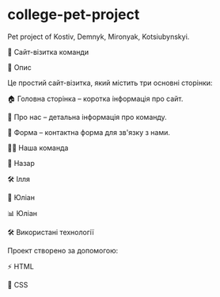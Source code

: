 # college-pet-project
Pet project of Kostiv, Demnyk, Mironyak, Kotsiubynskyi.

🚀 Сайт-візитка команди

📌 Опис

Це простий сайт-візитка, який містить три основні сторінки:

🏠 Головна сторінка – коротка інформація про сайт.

👥 Про нас – детальна інформація про команду.

📩 Форма – контактна форма для зв'язку з нами.

👨‍💻 Наша команда

🎤 Назар

🛠️ Ілля

🎨 Юліан

📊 Юліан

🛠️ Використані технології

Проект створено за допомогою:

⚡ HTML

🎨 CSS
